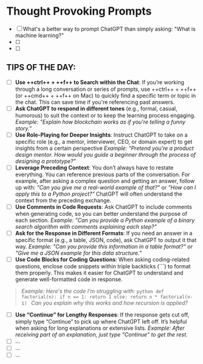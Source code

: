 # Thought Provoking Prompts

- [ ] What's a better way to prompt ChatGPT than simply asking: "What is machine learning?"
- [ ] 
- [ ] 
<!-- - [ ] 
- [ ] 
- [ ] 
- [ ] 
- [ ] 
- [ ] 
- [ ] 
- [ ] 
- [ ] 
- [ ] 
- [ ] 
- [ ] 
- [ ] 
- [ ] 
- [ ] 
- [ ] 
- [ ] 
- [ ] 
- [ ] 
- [ ] 
- [ ] 
- [ ] 
- [ ] 
- [ ] 
- [ ] 
- [ ] 
- [ ] 
- [ ] 
- [ ] 
- [ ] 
- [ ] 
- [ ] 
- [ ] 
- [ ] 
- [ ] 
- [ ] 
- [ ]  -->

## TIPS OF THE DAY: 

- [ ] **Use ++ctrl++ + ++f++ to Search within the Chat**: If you’re working through a long conversation or series of prompts, use ++ctrl++ + ++f++ (or ++cmd++ + ++f++ on Mac) to quickly find a specific term or topic in the chat. This can save time if you're referencing past answers.
- [ ] **Ask ChatGPT to respond in different tones** (e.g., formal, casual, humorous) to suit the context or to keep the learning process engaging. *Example: "Explain how blockchain works as if you're telling a funny story."*
- [ ] **Use Role-Playing for Deeper Insights**: Instruct ChatGPT to take on a specific role (e.g., a mentor, interviewer, CEO, or domain expert) to get insights from a certain perspective *Example: "Pretend you’re a product design mentor. How would you guide a beginner through the process of designing a prototype?"*
- [ ] **Leverage Preceding Context**: You don’t always have to restate everything. You can reference previous parts of the conversation. For example, after asking a complex question and getting an answer, follow up with: *"Can you give me a real-world example of that?"* or *"How can I apply this to a Python project?"* ChatGPT will often understand the context from the preceding exchange.
- [ ] **Use Comments in Code Requests**: Ask ChatGPT to include comments when generating code, so you can better understand the purpose of each section. *Example: "Can you provide a Python example of a binary search algorithm with comments explaining each step?"*
- [ ] **Ask for the Response in Different Formats**: If you need an answer in a specific format (e.g., a table, JSON, code), ask ChatGPT to output it that way. *Example: "Can you provide this information in a table format?" or "Give me a JSON example for this data structure."*
- [ ] **Use Code Blocks for Coding Questions**: When asking coding-related questions, enclose code snippets within triple backticks (```) to format them properly. This makes it easier for ChatGPT to understand and generate well-formatted code in response. 

>*Example: Here's the code I’m struggling with:*
    ```python
    def factorial(n):
        if n == 1:
            return 1
        else:
            return n * factorial(n-1)
    ```
> *Can you explain why this works and how recursion is applied?*

- [ ] **Use “Continue” for Lengthy Responses**: If the response gets cut off, simply type “Continue” to pick up where ChatGPT left off. It’s helpful when asking for long explanations or extensive lists. *Example: After receiving part of an explanation, just type “Continue” to get the rest.*
- [ ] ...
- [ ] ...
- [ ] ...